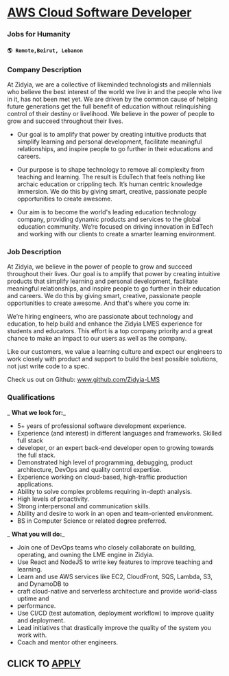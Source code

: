 # [AWS Cloud Software Developer](https://www.remotewlb.com/apply/aws-cloud-software-developer)  
### Jobs for Humanity  
#### `🌎 Remote,Beirut, Lebanon`  

### **Company Description**

At Zidyia, we are a collective of likeminded technologists and millennials who believe the best interest of the world we live in and the people who live in it, has not been met yet. We are driven by the common cause of helping future generations get the full benefit of education without relinquishing control of their destiny or livelihood. We believe in the power of people to grow and succeed throughout their lives.

  * Our goal is to amplify that power by creating intuitive products that simplify learning and personal development, facilitate meaningful relationships, and inspire people to go further in their educations and careers.

  * Our purpose is to shape technology to remove all complexity from teaching and learning. The result is EduTech that feels nothing like archaic education or crippling tech. It’s human centric knowledge immersion. We do this by giving smart, creative, passionate people opportunities to create awesome.

  * Our aim is to become the world's leading education technology company, providing dynamic products and services to the global education community. We’re focused on driving innovation in EdTech and working with our clients to create a smarter learning environment.

###  **Job Description**

At Zidyia, we believe in the power of people to grow and succeed throughout their lives. Our goal is to amplify that power by creating intuitive products that simplify learning and personal development, facilitate meaningful relationships, and inspire people to go further in their education and careers. We do this by giving smart, creative, passionate people opportunities to create awesome. And that's where you come in:

We’re hiring engineers, who are passionate about technology and education, to help build and enhance the Zidyia LMES experience for students and educators. This effort is a top company priority and a great chance to make an impact to our users as well as the company.

Like our customers, we value a learning culture and expect our engineers to work closely with product and support to build the best possible solutions, not just write code to a spec.

Check us out on Github: www.github.com/Zidyia-LMS

###  **Qualifications**

 _ **What we look for:**_

  * 5+ years of professional software development experience.
  * Experience (and interest) in different languages and frameworks. Skilled full stack
  * developer, or an expert back-end developer open to growing towards the full stack.
  * Demonstrated high level of programming, debugging, product architecture, DevOps and quality control expertise.
  * Experience working on cloud-based, high-traffic production applications.
  * Ability to solve complex problems requiring in-depth analysis.
  * High levels of proactivity.
  * Strong interpersonal and communication skills.
  * Ability and desire to work in an open and team-oriented environment.
  * BS in Computer Science or related degree preferred.

 _ **What you will do:**_

  * Join one of DevOps teams who closely collaborate on building, operating, and owning the LME engine in Zidyia.
  * Use React and NodeJS to write key features to improve teaching and learning.
  * Learn and use AWS services like EC2, CloudFront, SQS, Lambda, S3, and DynamoDB to
  * craft cloud-native and serverless architecture and provide world-class uptime and
  * performance.
  * Use CI/CD (test automation, deployment workflow) to improve quality and deployment.
  * Lead initiatives that drastically improve the quality of the system you work with.
  * Coach and mentor other engineers.

  
## CLICK TO [APPLY](https://www.remotewlb.com/apply/aws-cloud-software-developer)

